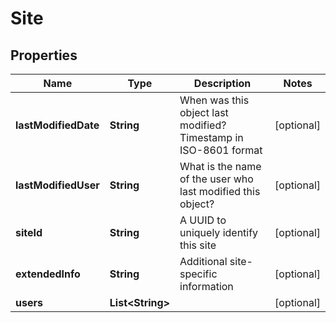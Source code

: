 

# Site


## Properties

| Name | Type | Description | Notes |
|------------ | ------------- | ------------- | -------------|
|**lastModifiedDate** | **String** | When was this object last modified? Timestamp in ISO-8601 format |  [optional] |
|**lastModifiedUser** | **String** | What is the name of the user who last modified this object? |  [optional] |
|**siteId** | **String** | A UUID to uniquely identify this site |  [optional] |
|**extendedInfo** | **String** | Additional site-specific information |  [optional] |
|**users** | **List&lt;String&gt;** |  |  [optional] |



